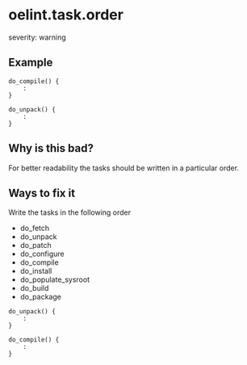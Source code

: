 # oelint.task.order

severity: warning

## Example

```
do_compile() {
    :
}

do_unpack() {
    :
}
```

## Why is this bad?

For better readability the tasks should be written in a particular order.

## Ways to fix it

Write the tasks in the following order

- do_fetch
- do_unpack
- do_patch
- do_configure
- do_compile
- do_install
- do_populate_sysroot
- do_build
- do_package

```
do_unpack() {
    :
}

do_compile() {
    :
}
```
